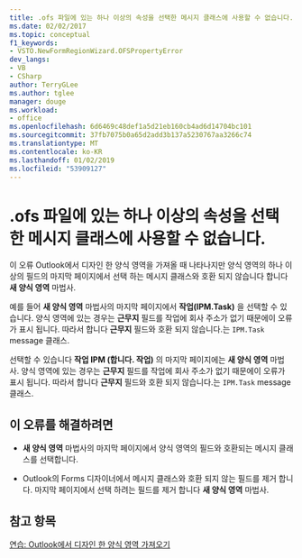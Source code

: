 ```yaml
---
title: .ofs 파일에 있는 하나 이상의 속성을 선택한 메시지 클래스에 사용할 수 없습니다.
ms.date: 02/02/2017
ms.topic: conceptual
f1_keywords:
- VSTO.NewFormRegionWizard.OFSPropertyError
dev_langs:
- VB
- CSharp
author: TerryGLee
ms.author: tglee
manager: douge
ms.workload:
- office
ms.openlocfilehash: 6d6469c48def1a5d21eb160cb4ad6d14704bc101
ms.sourcegitcommit: 37fb7075b0a65d2add3b137a5230767aa3266c74
ms.translationtype: MT
ms.contentlocale: ko-KR
ms.lasthandoff: 01/02/2019
ms.locfileid: "53909127"
---
```

# <a name="one-or-more-properties-in-the-ofs-file-are-not-valid-for-the-message-class-selected"></a>.ofs 파일에 있는 하나 이상의 속성을 선택한 메시지 클래스에 사용할 수 없습니다.
  이 오류 Outlook에서 디자인 한 양식 영역을 가져올 때 나타나지만 양식 영역의 하나 이상의 필드의 마지막 페이지에서 선택 하는 메시지 클래스와 호환 되지 않습니다 합니다 **새 양식 영역** 마법사.  

예를 들어 **새 양식 영역** 마법사의 마지막 페이지에서 **작업(IPM.Task)** 을 선택할 수 있습니다. 양식 영역에 있는 경우는 **근무지** 필드를 작업에 회사 주소가 없기 때문에이 오류가 표시 됩니다. 따라서 합니다 **근무지** 필드와 호환 되지 않습니다.는 `IPM.Task` message 클래스.  
  
 선택할 수 있습니다 **작업 IPM (합니다. 작업)** 의 마지막 페이지에는 **새 양식 영역** 마법사. 양식 영역에 있는 경우는 **근무지** 필드를 작업에 회사 주소가 없기 때문에이 오류가 표시 됩니다. 따라서 합니다 **근무지** 필드와 호환 되지 않습니다.는 `IPM.Task` message 클래스.  
  
## <a name="to-correct-this-error"></a>이 오류를 해결하려면  
  
-   **새 양식 영역** 마법사의 마지막 페이지에서 양식 영역의 필드와 호환되는 메시지 클래스를 선택합니다.  
  
-   Outlook의 Forms 디자이너에서 메시지 클래스와 호환 되지 않는 필드를 제거 합니다. 마지막 페이지에서 선택 하려는 필드를 제거 합니다 **새 양식 영역** 마법사.  
  
## <a name="see-also"></a>참고 항목  
 [연습: Outlook에서 디자인 한 양식 영역 가져오기](../vsto/walkthrough-importing-a-form-region-that-is-designed-in-outlook.md)  
